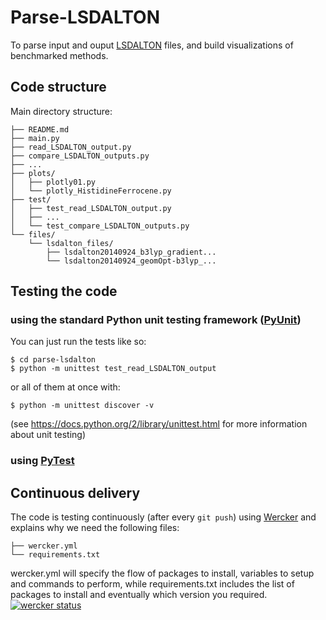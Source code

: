 # Parse-LSDALTON
To parse input and ouput [LSDALTON](http://daltonprogram.org/) files, and build visualizations of benchmarked methods.

## Code structure

Main directory structure:
```
├── README.md
├── main.py
├── read_LSDALTON_output.py
├── compare_LSDALTON_outputs.py
├── ...
├── plots/
│   ├── plotly01.py
│   └── plotly_HistidineFerrocene.py
├── test/
│   ├── test_read_LSDALTON_output.py
│   ├── ...
│   └── test_compare_LSDALTON_outputs.py
└── files/
    └── lsdalton_files/
        ├── lsdalton20140924_b3lyp_gradient...
        └── lsdalton20140924_geomOpt-b3lyp_...
```
## Testing the code
### using the standard Python unit testing framework ([PyUnit](https://docs.python.org/2/library/unittest.html))
You can just run the tests like so:
```
$ cd parse-lsdalton
$ python -m unittest test_read_LSDALTON_output
```
or all of them at once with:
```
$ python -m unittest discover -v
```
(see https://docs.python.org/2/library/unittest.html for more information about unit testing)

### using [PyTest](http://pytest.org/)



## Continuous delivery
The code is testing continuously (after every `git push`) using [Wercker](http://wercker.com/) and explains why we need the following files:
```
├── wercker.yml
└── requirements.txt
```
wercker.yml will specify the flow of packages to install, variables to setup and commands to perform, while requirements.txt includes the list of packages to install and eventually which version you required.
[![wercker status](https://app.wercker.com/status/723dc9ae58f0940dcdab0d2379126fa9/m "wercker status")](https://app.wercker.com/project/bykey/723dc9ae58f0940dcdab0d2379126fa9)

